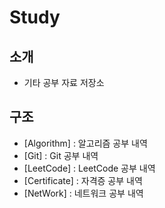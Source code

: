 # Study
## 소개 
- 기타 공부 자료 저장소 
## 구조
- [Algorithm] : 알고리즘 공부 내역
- [Git] : Git 공부 내역
- [LeetCode] : LeetCode 공부 내역
- [Certificate] : 자격증 공부 내역
- [NetWork] : 네트워크 공부 내역

